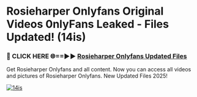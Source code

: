 # Rosieharper Onlyfans Original Videos 0nlyFans Leaked - Files Updated! (14is)

<h3>🔴 CLICK HERE 🌐==►► <a href="https://tinyurl.com/ehrbuxhb" rel="nofollow">Rosieharper Onlyfans Updated Files</a></h3>

Get Rosieharper Onlyfans and all content. Now you can access all videos and pictures of Rosieharper Onlyfans. New Updated Files 2025!

[![14is](https://i.imgur.com/lVYEuWS.gif)](https://tinyurl.com/ehrbuxhb)
